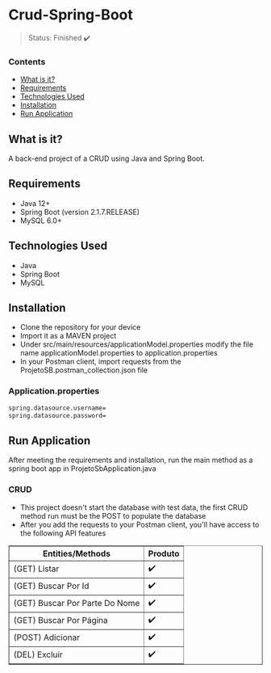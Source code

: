 <h1>Crud-Spring-Boot</h1>

> Status: Finished ✔️

### Contents
  
* [What is it?](#what-is-it)
* [Requirements](#requirements)
* [Technologies Used](#technologies)
* [Installation](#installation)
* [Run Application](#run-application)

## <a name="what-is-it"></a>What is it?

A back-end project of a CRUD using Java and Spring Boot.

## <a name="requirements"></a>Requirements

- Java 12+
- Spring Boot (version 2.1.7.RELEASE)
- MySQL 6.0+

## <a name="technologies"></a>Technologies Used

- Java
- Spring Boot
- MySQL

## <a name="installation"></a>Installation

- Clone the repository for your device
- Import it as a MAVEN project
- Under src/main/resources/applicationModel.properties modify the file name applicationModel.properties to application.properties
- In your Postman client, import requests from the ProjetoSB.postman_collection.json file

### Application.properties
```xml
spring.datasource.username=
spring.datasource.password=
```
## <a name="run-application"></a>Run Application

After meeting the requirements and installation, run the main method as a spring boot app in ProjetoSbApplication.java

### CRUD
* This project doesn't start the database with test data, the first CRUD method run must be the POST to populate the database
* After you add the requests to your Postman client, you'll have access to the following API features

<table border="1">
   <thead>
   <tr>
       <th>Entities/Methods</th>
       <th>Produto</th>
   </tr>
   </thead>
   <tbody>
   <tr>
       <td>(GET) Listar</td>
       <td>✔️</td>
   </tr>
   <tr>
       <td>(GET) Buscar Por Id</td>
       <td>✔️</td>
   </tr>
   
   <tr>
       <td>(GET) Buscar Por Parte Do Nome</td>
       <td>✔️</td>
   </tr>
   
   <tr>
       <td>(GET) Buscar Por Página</td>
       <td>✔️</td>
   </tr>
   
   <tr>
       <td>(POST) Adicionar</td>
       <td>✔️</td>
   </tr>
   
   <tr>
       <td>(DEL) Excluir</td>
       <td>✔️</td>
   </tr>
   </tbody>
</table>
